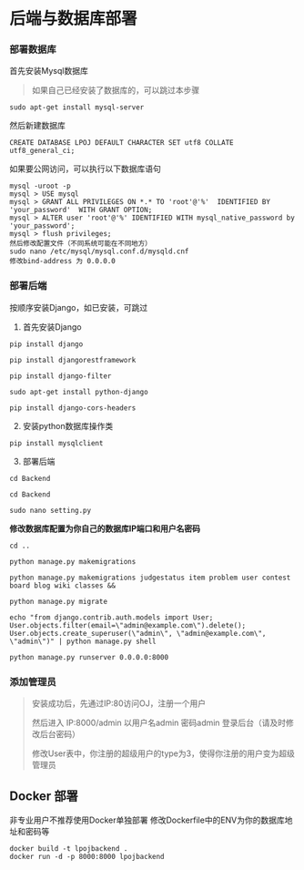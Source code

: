 # 后端与数据库部署


### 部署数据库

首先安装Mysql数据库

> 如果自己已经安装了数据库的，可以跳过本步骤

```
sudo apt-get install mysql-server
```
然后新建数据库
```
CREATE DATABASE LPOJ DEFAULT CHARACTER SET utf8 COLLATE utf8_general_ci;
```
如果要公网访问，可以执行以下数据库语句
```
mysql -uroot -p
mysql > USE mysql
mysql > GRANT ALL PRIVILEGES ON *.* TO 'root'@'%'  IDENTIFIED BY 'your_password'  WITH GRANT OPTION;
mysql > ALTER user 'root'@'%' IDENTIFIED WITH mysql_native_password by 'your_password';
mysql > flush privileges;
然后修改配置文件（不同系统可能在不同地方）
sudo nano /etc/mysql/mysql.conf.d/mysqld.cnf 
修改bind-address 为 0.0.0.0
```

### 部署后端

按顺序安装Django，如已安装，可跳过

1. 首先安装Django
```
pip install django

pip install djangorestframework

pip install django-filter

sudo apt-get install python-django

pip install django-cors-headers
```
2. 安装python数据库操作类
```
pip install mysqlclient
```

3. 部署后端
```
cd Backend

cd Backend

sudo nano setting.py
```

**修改数据库配置为你自己的数据库IP端口和用户名密码**

```
cd ..

python manage.py makemigrations

python manage.py makemigrations judgestatus item problem user contest board blog wiki classes &&

python manage.py migrate

echo "from django.contrib.auth.models import User; User.objects.filter(email=\"admin@example.com\").delete(); User.objects.create_superuser(\"admin\", \"admin@example.com\", \"admin\")" | python manage.py shell

python manage.py runserver 0.0.0.0:8000
```

### 添加管理员
> 安装成功后，先通过IP:80访问OJ，注册一个用户
> 
> 然后进入 IP:8000/admin 以用户名admin 密码admin 登录后台（请及时修改后台密码）
> 
> 修改User表中，你注册的超级用户的type为3，使得你注册的用户变为超级管理员

## Docker 部署
非专业用户不推荐使用Docker单独部署
修改Dockerfile中的ENV为你的数据库地址和密码等
```
docker build -t lpojbackend .
docker run -d -p 8000:8000 lpojbackend
```